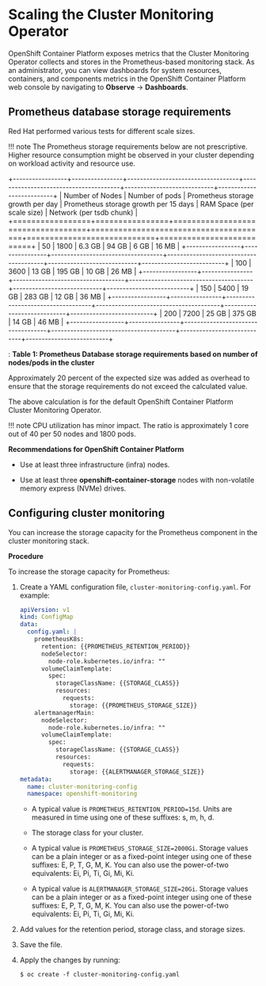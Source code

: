 # Scaling the Cluster Monitoring Operator

OpenShift Container Platform exposes metrics that the Cluster Monitoring Operator collects and stores in the Prometheus-based monitoring stack. As an administrator, you can view dashboards for system resources, containers, and components metrics in the OpenShift Container Platform web console by navigating to **Observe** → **Dashboards**.

## Prometheus database storage requirements

Red Hat performed various tests for different scale sizes.

!!! note
    The Prometheus storage requirements below are not prescriptive. Higher resource consumption might be observed in your cluster depending on workload activity and resource use.

+-----------------+----------------+-----------------------------------+---------------------------------------+----------------------------+--------------------------+
| Number of Nodes | Number of pods | Prometheus storage growth per day | Prometheus storage growth per 15 days | RAM Space (per scale size) | Network (per tsdb chunk) |
+=================+================+===================================+=======================================+============================+==========================+
| 50              | 1800           | 6.3 GB                            | 94 GB                                 | 6 GB                       | 16 MB                    |
+-----------------+----------------+-----------------------------------+---------------------------------------+----------------------------+--------------------------+
| 100             | 3600           | 13 GB                             | 195 GB                                | 10 GB                      | 26 MB                    |
+-----------------+----------------+-----------------------------------+---------------------------------------+----------------------------+--------------------------+
| 150             | 5400           | 19 GB                             | 283 GB                                | 12 GB                      | 36 MB                    |
+-----------------+----------------+-----------------------------------+---------------------------------------+----------------------------+--------------------------+
| 200             | 7200           | 25 GB                             | 375 GB                                | 14 GB                      | 46 MB                    |
+-----------------+----------------+-----------------------------------+---------------------------------------+----------------------------+--------------------------+

: **Table 1: Prometheus Database storage requirements based on number of nodes/pods in the cluster**

Approximately 20 percent of the expected size was added as overhead to ensure that the storage requirements do not exceed the calculated value.

The above calculation is for the default OpenShift Container Platform Cluster Monitoring Operator.

!!! note
    CPU utilization has minor impact. The ratio is approximately 1 core out of 40 per 50 nodes and 1800 pods.

**Recommendations for OpenShift Container Platform**

-   Use at least three infrastructure (infra) nodes.

-   Use at least three **openshift-container-storage** nodes with non-volatile memory express (NVMe) drives.

## Configuring cluster monitoring

You can increase the storage capacity for the Prometheus component in the cluster monitoring stack.

**Procedure**

To increase the storage capacity for Prometheus:

1.  Create a YAML configuration file, `cluster-monitoring-config.yaml`. For example:

    ``` yaml
    apiVersion: v1
    kind: ConfigMap
    data:
      config.yaml: |
        prometheusK8s:
          retention: {{PROMETHEUS_RETENTION_PERIOD}} 
          nodeSelector:
            node-role.kubernetes.io/infra: ""
          volumeClaimTemplate:
            spec:
              storageClassName: {{STORAGE_CLASS}} 
              resources:
                requests:
                  storage: {{PROMETHEUS_STORAGE_SIZE}} 
        alertmanagerMain:
          nodeSelector:
            node-role.kubernetes.io/infra: ""
          volumeClaimTemplate:
            spec:
              storageClassName: {{STORAGE_CLASS}} 
              resources:
                requests:
                  storage: {{ALERTMANAGER_STORAGE_SIZE}} 
    metadata:
      name: cluster-monitoring-config
      namespace: openshift-monitoring
    ```

    -   A typical value is `PROMETHEUS_RETENTION_PERIOD=15d`. Units are measured in time using one of these suffixes: s, m, h, d.

    -   The storage class for your cluster.

    -   A typical value is `PROMETHEUS_STORAGE_SIZE=2000Gi`. Storage values can be a plain integer or as a fixed-point integer using one of these suffixes: E, P, T, G, M, K. You can also use the power-of-two equivalents: Ei, Pi, Ti, Gi, Mi, Ki.

    -   A typical value is `ALERTMANAGER_STORAGE_SIZE=20Gi`. Storage values can be a plain integer or as a fixed-point integer using one of these suffixes: E, P, T, G, M, K. You can also use the power-of-two equivalents: Ei, Pi, Ti, Gi, Mi, Ki.

2.  Add values for the retention period, storage class, and storage sizes.

3.  Save the file.

4.  Apply the changes by running:

    ``` terminal
    $ oc create -f cluster-monitoring-config.yaml
    ```
